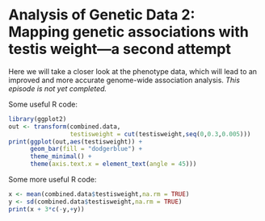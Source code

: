 # Analysis of Genetic Data 2:<br>Mapping genetic associations with testis weight—a second attempt

Here we will take a closer look at the phenotype data, which will lead
to an improved and more accurate genome-wide association
analysis. *This episode is not yet completed.*

Some useful R code:

```R
library(ggplot2)
out <- transform(combined.data,
                 testisweight = cut(testisweight,seq(0,0.3,0.005)))
print(ggplot(out,aes(testisweight)) +
      geom_bar(fill = "dodgerblue") +
	  theme_minimal() +
	  theme(axis.text.x = element_text(angle = 45)))
```

Some more useful R code:

```R
x <- mean(combined.data$testisweight,na.rm = TRUE)
y <- sd(combined.data$testisweight,na.rm = TRUE)
print(x + 3*c(-y,+y))
```
